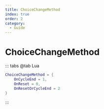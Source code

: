 ```yaml
---
title: ChoiceChangeMethod
index: true
order: 2
category:
  - Guide
---
```


# ChoiceChangeMethod
::: tabs
@tab Lua
```lua
ChoiceChangeMethod = {
    OnCycleEnd = 1,
    OnReset = 0,
    OnResetOrCycleEnd = 2
}
```
:::